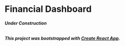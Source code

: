 # Financial Dashboard 

###### **Under Construction**

###### **This project was bootstrapped with [Create React App](https://github.com/facebook/create-react-app).**